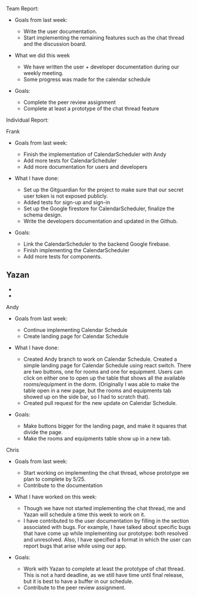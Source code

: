 Team Report: 
 - Goals from last week:
   - Write the user documentation.
   - Start implementing the remaining features such as the chat thread and the discussion board.

 - What we did this week
   - We have written the user + developer documentation during our weekly meeting. 
   - Some progress was made for the calendar schedule

 - Goals:
   - Complete the peer review assignment
   - Complete at least a prototype of the chat thread feature


Individual Report:

Frank
- Goals from last week: 
  - Finish the implementation of CalendarScheduler with Andy
  - Add more tests for CalendarScheduler
  - Add more documentation for users and developers

- What I have done:
   - Set up the Gitguardian for the project to make sure that our secret user token is not exposed publicly.
   - Added tests for sign-up and sign-in
   - Set up the Google firestore for CalendarScheduler, finalize the schema design.
   - Write the developers documentation and updated in the Github. 

- Goals:
   - Link the CalendarScheduler to the backend Google firebase.
   - Finish implementing the CalendarScheduler
   - Add more tests for components.


Yazan
-
-
-

Andy
- Goals from last week: 
   - Continue implementing Calendar Schedule
   - Create landing page for Calendar Schedule

- What I have done:
   - Created Andy branch to work on Calendar Schedule. Created a simple landing page for Calendar Schedule using react switch. There are two buttons, one for rooms and one for equipment. Users can click on either one to open up the table that shows all the available rooms/equipment in the dorm. (Originally I was able to make the table open in a new page, but the rooms and equipments tab showed up on the side bar, so I had to scratch that).
   - Created pull request for the new update on Calendar Schedule. 

- Goals:
   - Make buttons bigger for the landing page, and make it squares that divide the page.
   - Make the rooms and equipments table show up in a new tab.

Chris
 - Goals from last week:
   - Start working on implementing the chat thread, whose prototype we plan to complete by 5/25.
   - Contribute to the documentation

 - What I have worked on this week:
   - Though we have not started implementing the chat thread, me and Yazan will schedule a time this week to work on it.
   - I have contributed to the user documentation by filling in the section associated with bugs. For example, I have talked about specific bugs that have come up while implementing our prototype: both resolved and unresolved. Also, I have specified a format in which the user can report bugs that arise while using our app.

 - Goals:
   - Work with Yazan to complete at least the prototype of chat thread. This is not a hard deadline, as we still have time until final release, but it is best to have a buffer in our schedule.
   - Contribute to the peer review assignment.

